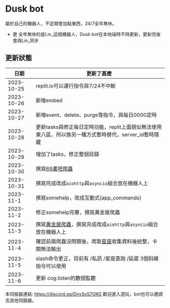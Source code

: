 # Dusk bot

屬於自己的機器人，不定期會加點東西，24/7全年無休。



- 更 全年無休的是Lin_這個機器人，Dusk bot在本地端時不時更新，更新完後會與Lin_同步




## 更新狀態


| 日期       | 更新了甚麼                                                                                                       |
| ---------- | ---------------------------------------------------------------------------------------------------------------|
| 2023-10-25 | replit.io可以運行指令與7/24不中斷                                                                                |
| 2023-10-26 | 新增embed                                                                                                       |
| 2023-10-27 | 新增event、delete、purge等指令，與每日0000定時                                                                  |
| 2023-10-28 | 更新tasks與修正每日定時功能，replit上面貌似無法使用東八區，所以換另一種方式暫時替代，server_id暫時隱藏          |
| 2023-10-29 | 增加了tasks，修正整個目錄                                                                                       |
| 2023-10-30 | 撰寫[69書吧爬蟲](https://github.com/xiaLotus/69-book-store-web-crawler)                                         |
| 2023-10-31 | 撰寫完成改成`aiohttp`與`asyncio`組合放在機器人上                                                                |
| 2023-11-1  | 撰寫somehelp，改成互動式(app_commands)                                                                          |
| 2023-11-2  | 修正somehelp完畢，撰寫黃金屋爬蟲                                                                                |
| 2023-11-3  | 撰寫[黃金屋爬蟲](https://github.com/xiaLotus/goldhouse)，撰寫完成改成`aiohttp`與`asyncio`組合放在機器人上       |
| 2023-11-4  | 確認前兩爬蟲沒問題後，爬取[星座](https://www.cosmopolitan.com/tw/horoscopes/today/)收集資料後統整，卡關無法輸出 |
| 2023-11-5  | slash命令更正，目前有 /私訊 /星座查詢 /延遲 3個斜線指令可以使用                                                 |
| 2023-11-6  | 更新 cog.listen的數個監聽                                                                                      |


本伺服器連結: https://discord.gg/DnySxS7GKG
歡迎進入遊玩，bot也可以邀請去其他伺服器。
